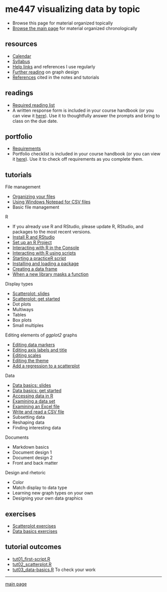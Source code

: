 
me447 visualizing data by topic
===============================

-   Browse this page for material organized topically
-   [Browse the main page](README.md) for material organized chronologically

resources
---------

-   [Calendar](cm/admin-02_calendar.pdf)
-   [Syllabus](cm/admin-03_syllabus.md)
-   [Help links](cm/admin-04_getting-help.md) and references I use regularly
-   [Further reading](http://www.graphdoctor.com/archives/154) on graph design
-   [References](cm/admin-05_references.md) cited in the notes and tutorials

readings
--------

-   [Required reading list](cm/read-02_reading-list.md)
-   A written response form is included in your course handbook (or you can view it [here](cm/read-01_reading-response-form.pdf)). Use it to thoughtfully answer the prompts and bring to class on the due date.

portfolio
---------

-   [Requirements](cm/folio-01_portfolio-requirements.md)
-   Portfolio checklist is included in your course handbook (or you can view it [here](cm/folio-02_portfolio-checklist.pdf)). Use it to check off requirements as you complete them.

tutorials
---------

File management

-   [Organizing your files](cm/tut-01_organize-files.md)
-   [Using Windows Notepad for CSV files](cm/tut-04_notepad-for-csv.md)
-   Basic file management

R

-   If you already use R and RStudio, please update R, RStudio, and packages to the most recent versions.
-   [Install R and RStudio](https://github.com/DSR-RHIT/install-R-and-RStudio)
-   [Set up an R Project](https://github.com/DSR-RHIT/install-R-and-RStudio)
-   [Interacting with R in the Console](cm/tut-02_using-console.md)
-   [Interacting with R using scripts](cm/tut-03_using-scripts.md)
-   [Starting a practiceR script](cm/tut-0301_start-scatterplot.md)
-   [Installing and loading a package](cm/tut-0302_install-load-package.md)
-   [Creating a data frame](cm/tut-0303_create-data-frame.md)
-   [When a new library masks a function](cm/tut-0405_new-library-masks.md)

Display types

-   [Scatterplot: slides](slides/Le03-scatterplot-slides.pdf)
-   [Scatterplot: get started](cm/tut-0304_create-scatterplot.md)
-   Dot plots
-   Multiways
-   Tables
-   Box plots
-   Small multiples

Editing elements of *ggplot2* graphs

-   [Editing data markers](cm/tut-0305_edit-data-markers.md)
-   [Editing axis labels and title](cm/tut-0306_edit-axis-labels-title.md)
-   [Editing scales](cm/tut-0307_edit-scales.md)
-   [Editing the theme](cm/tut-0308_edit-theme.md)
-   [Add a regression to a scatterplot](cm/tut-0406_add-regression.md)

Data

-   [Data basics: slides](slides/Le04-data-basics-slides.pdf)
-   [Data basics: get started](cm/tut-0401_data-basics.md)
-   [Accessing data in R](cm/tut-0407_access-data-in-R.md)
-   [Examining a data set](cm/tut-0404_examine-new-data.md)
-   [Examining an Excel file](cm/tut-0402_read-excel.md)
-   [Write and read a CSV file](cm/tut-0403_read-write-csv.md)
-   Subsetting data
-   Reshaping data
-   Finding interesting data

Documents

-   Markdown basics
-   Document design 1
-   Document design 2
-   Front and back matter

Design and rhetoric

-   Color
-   Match display to data type
-   Learning new graph types on your own
-   Designing your own data graphics

exercises
---------

-   [Scatterplot exercises](cm/tut-0309_scatterplot-exercise.md)
-   [Data basics exercises](cm/tut-0408_data-basics-exercise.md)

tutorial outcomes
-----------------

-   [tut01\_first-script.R](practiceR/tut01_first-script.R)
-   [tut02\_scatterplot.R](practiceR/tut02_scatterplot.R)
-   [tut03\_data-basics.R](practiceR/tut03_data-basics.R) To check your work

------------------------------------------------------------------------

[main page](README.md)
